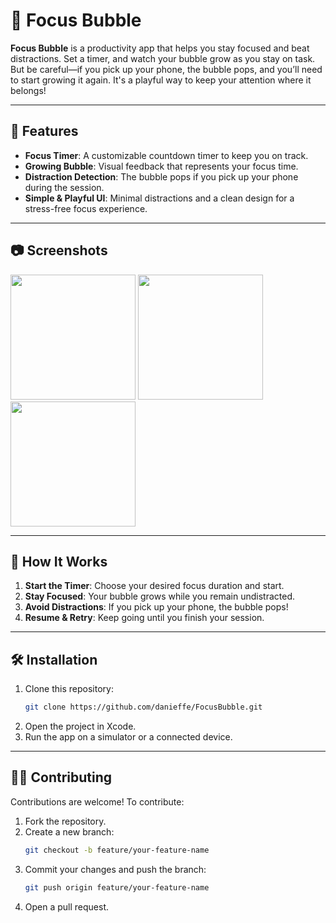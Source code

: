 # 📱 Focus Bubble

**Focus Bubble** is a productivity app that helps you stay focused and beat distractions. Set a timer, and watch your bubble grow as you stay on task. But be careful—if you pick up your phone, the bubble pops, and you’ll need to start growing it again. It's a playful way to keep your attention where it belongs!

---

## 🚀 Features

- **Focus Timer**: A customizable countdown timer to keep you on track.
- **Growing Bubble**: Visual feedback that represents your focus time.
- **Distraction Detection**: The bubble pops if you pick up your phone during the session.
- **Simple & Playful UI**: Minimal distractions and a clean design for a stress-free focus experience.

---

## 📷 Screenshots

<img src="https://github.com/user-attachments/assets/66c30233-c3f2-4d91-81c7-8400c083dfd2" width="200">
<img src="https://github.com/user-attachments/assets/17b3e65d-844d-488e-a24d-d39356c2f9ef" width="200">
<img src="https://github.com/user-attachments/assets/0eef0bc4-0eb5-4d01-81db-ac937691e1fc" width="200">


---

## 📖 How It Works

1. **Start the Timer**: Choose your desired focus duration and start.
2. **Stay Focused**: Your bubble grows while you remain undistracted.
3. **Avoid Distractions**: If you pick up your phone, the bubble pops!
4. **Resume & Retry**: Keep going until you finish your session.

---

## 🛠️ Installation

1. Clone this repository:
   ```bash
   git clone https://github.com/danieffe/FocusBubble.git
   ```
2. Open the project in Xcode.
3. Run the app on a simulator or a connected device.


---


## 🧑‍💻 Contributing

Contributions are welcome! To contribute:

1. Fork the repository.
2. Create a new branch:
   ```bash
   git checkout -b feature/your-feature-name
   ```
3. Commit your changes and push the branch:
   ```bash
   git push origin feature/your-feature-name
   ```
4. Open a pull request.
